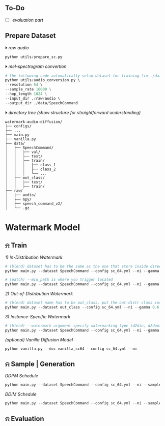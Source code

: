 
## To-Do 
- [ ] *evaluation part*

## Prepare Dataset
&#x23f5; *raw audio*
```python 
python utils/prepare_sc.py
```
&#x23f5; *mel-spectrogram convertion*
```python 
# the following code automatically setup dataset for training (in ./data)
python utils/audio_conversion.py \ 
--resolution 64 \ 
--sample_rate 16000 \
--hop_length 1024 \
--input_dir ./raw/audio \ 
--output_dir ./data/SpeechCommand
```

&#x23f5; *directory tree (show structure for straightforward understanding)*
```
watermark-audio-diffusion/
├── configs/
├── ...
├── main.py
├── vanilla.py
├── data/
│   ├── SpeechCommand/
│   │   ├── val/
│   │   ├── test/
│   │   ├── train/
│   │   │   ├── class_1
│   │   │   ├── class_2
│   │   │   └── ...
│   ├── out_class/
│   │   ├── test/
│   │   ├── train/
├── raw/
│   ├── audio/
│   ├── npy/
│   ├── speech_command_v2/
│   └── .gz
```
# Watermark Model
## &#x237e; Train
*1) In-Distribution Watermark* <br>
```python 
# (blend) dataset has to be the same as the one that store inside directory ./data
python main.py --dataset SpeechCommand --config sc_64.yml --ni --gamma 0.6 --target_label 6

# (patch) --miu_path is where you trigger located
python main.py --dataset SpeechCommand --config sc_64.yml --ni --gamma 0.1 --trigger_type patch --miu_path './images/white.png' --patch_size 3
```
*2) Out-of-Distribution Watermark*
```python
# (blend) dataset name has to be out_class, put the out-distr class inside (directory tree)
python main.py --dataset out_class --config sc_64.yml --ni --gamma 0.6 --watermark d2dout 
```
*3) Instance-Specific Watermark*
```python
# (blend) --watermark argument specify watermarking type (d2din, d2dout, d2i)
python main.py --dataset SpeechCommand --config sc_64.yml --ni --gamma 0.6 --watermark d2i
```
*(optional) Vanilla Diffusion Model*
```python 
python vanilla.py --doc vanilla_sc64 --config sc_64.yml --ni 
```

## &#x237e; Sample | Generation
*DDPM Schedule*
```python
python main.py --dataset SpeechCommand --config sc_64.yml --ni --sample --sample_type ddpm_noisy --fid --timesteps 1000 --eta 1 --gamma 0.6 --watermark d2din
```
*DDIM Schedule*
```python 
python main.py --dataset SpeechCommand --config sc_64.yml --ni --sample --fid --timesteps 100 --eta 0 --gamma 0.6 --skip_type 'quad' --watermark d2din
```

## &#x237e; Evaluation
